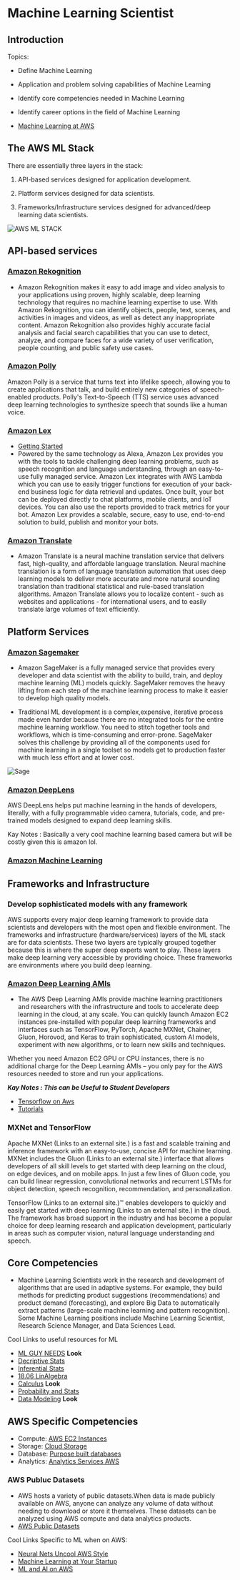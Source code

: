 # Machine Learning Scientist

## Introduction

Topics:

- Define Machine Learning
- Application and problem solving capabilities of Machine Learning
- Identify core competencies needed in Machine Learning
- Identify career options in the field of Machine Learning

- [Machine Learning at AWS](https://aws.amazon.com/machine-learning/what-is-ai/)

## The AWS ML Stack

There are essentially three layers in the stack:

1. API-based services designed for application development.

2. Platform services designed for data scientists.

3. Frameworks/Infrastructure services designed for advanced/deep learning data scientists.

![AWS ML STACK](img/awsmlstack.PNG)

## API-based services

### [Amazon Rekognition](https://aws.amazon.com/rekognition/)

- Amazon Rekognition makes it easy to add image and video analysis to your applications using proven, highly scalable, deep learning technology that requires no machine learning expertise to use. With Amazon Rekognition, you can identify objects, people, text, scenes, and activities in images and videos, as well as detect any inappropriate content. Amazon Rekognition also provides highly accurate facial analysis and facial search capabilities that you can use to detect, analyze, and compare faces for a wide variety of user verification, people counting, and public safety use cases.

### [Amazon Polly](https://aws.amazon.com/polly/)

Amazon Polly is a service that turns text into lifelike speech, allowing you to create applications that talk, and build entirely new categories of speech-enabled products. Polly's Text-to-Speech (TTS) service uses advanced deep learning technologies to synthesize speech that sounds like a human voice.

### [Amazon Lex](https://aws.amazon.com/lex/features/)

- [Getting Started](https://aws.amazon.com/lex/getting-started/)
- Powered by the same technology as Alexa, Amazon Lex provides you with the tools to tackle challenging deep learning problems, such as speech recognition and language understanding, through an easy-to-use fully managed service. Amazon Lex integrates with AWS Lambda which you can use to easily trigger functions for execution of your back-end business logic for data retrieval and updates. Once built, your bot can be deployed directly to chat platforms, mobile clients, and IoT devices. You can also use the reports provided to track metrics for your bot. Amazon Lex provides a scalable, secure, easy to use, end-to-end solution to build, publish and monitor your bots.

### [Amazon Translate](https://aws.amazon.com/translate/)

- Amazon Translate is a neural machine translation service that delivers fast, high-quality, and affordable language translation. Neural machine translation is a form of language translation automation that uses deep learning models to deliver more accurate and more natural sounding translation than traditional statistical and rule-based translation algorithms. Amazon Translate allows you to localize content - such as websites and applications - for international users, and to easily translate large volumes of text efficiently.

## Platform Services

### [Amazon Sagemaker](https://aws.amazon.com/blogs/aws/sagemaker/)

- Amazon SageMaker is a fully managed service that provides every developer and data scientist with the ability to build, train, and deploy machine learning (ML) models quickly. SageMaker removes the heavy lifting from each step of the machine learning process to make it easier to develop high quality models.

- Traditional ML development is a complex,expensive, iterative process made even  harder because there are no integrated tools for the entire machine learning workflow. You need to stitch together tools and workflows, which is time-consuming and error-prone. SageMaker solves this challenge by providing all of the components used for machine learning in a single toolset so models get to production faster with much less effort and at lower cost.

![Sage](img/sage.PNG)

### [Amazon DeepLens](https://aws.amazon.com/deeplens/)

AWS DeepLens helps put machine learning in the hands of developers, literally, with a fully programmable video camera, tutorials, code, and pre-trained models designed to expand deep learning skills.

Kay Notes : Basically a very cool machine learning based camera but will be costly given this is amazon lol.

### [Amazon Machine Learning](https://docs.aws.amazon.com/es_es/machine-learning/latest/dg/tutorial.html)

## Frameworks and Infrastructure

### Develop sophisticated models with any framework

AWS supports every major deep learning framework to provide data scientists and developers with the most open and flexible environment. The frameworks and infrastructure (hardware/services) layers of the ML stack are for data scientists. These two layers are typically grouped together because this is where the super deep experts want to play. These layers make deep learning very accessible by providing choice. These frameworks are environments where you build deep learning.

### [Amazon Deep Learning AMIs](https://aws.amazon.com/machine-learning/amis/)

- The AWS Deep Learning AMIs provide machine learning practitioners and researchers with the infrastructure and tools to accelerate deep learning in the cloud, at any scale. You can quickly launch Amazon EC2 instances pre-installed with popular deep learning frameworks and interfaces such as TensorFlow, PyTorch, Apache MXNet, Chainer, Gluon, Horovod, and Keras to train sophisticated, custom AI models, experiment with new algorithms, or to learn new skills and techniques.

Whether you need Amazon EC2 GPU or CPU instances, there is no additional charge for the Deep Learning AMIs – you only pay for the AWS resources needed to store and run your applications.

___Kay Notes : This can be Useful to Student Developers___

- [Tensorflow on Aws](https://aws.amazon.com/blogs/machine-learning/zocdoc-builds-patient-confidence-using-tensorflow-on-aws/)
- [Tutorials](https://docs.aws.amazon.com/dlami/latest/devguide/tutorials.html)

### MXNet and TensorFlow

Apache MXNet (Links to an external site.) is a fast and scalable training and inference framework with an easy-to-use, concise API for machine learning. MXNet includes the Gluon (Links to an external site.) interface that allows developers of all skill levels to get started with deep learning on the cloud, on edge devices, and on mobile apps. In just a few lines of Gluon code, you can build linear regression, convolutional networks and recurrent LSTMs for object detection, speech recognition, recommendation, and personalization.

TensorFlow (Links to an external site.)™ enables developers to quickly and easily get started with deep learning (Links to an external site.) in the cloud. The framework has broad support in the industry and has become a popular choice for deep learning research and application development, particularly in areas such as computer vision, natural language understanding and speech.

## Core Competencies

- Machine Learning Scientists work in the research and development of algorithms that are used in adaptive systems. For example, they build methods for predicting product suggestions (recommendations) and product demand (forecasting), and explore Big Data to automatically extract patterns (large-scale machine learning and pattern recognition). Some Machine Learning positions include Machine Learning Scientist, Research Science Manager, and Data Sciences Lead.

Cool Links to useful resources for ML

- [ML GUY NEEDS](https://blog.udacity.com/2016/04/5-skills-you-need-to-become-a-machine-learning-engineer.html) __Look__
- [Decriptive Stats](https://www.udacity.com/course/intro-to-descriptive-statistics--ud827)
- [Inferential Stats](https://www.udacity.com/course/intro-to-inferential-statistics--ud201)
- [18.06 LinAlgebra](https://ocw.mit.edu/courses/mathematics/18-06-linear-algebra-spring-2010/)
- [Calculus](https://ocw.mit.edu/courses/mathematics/18-02sc-multivariable-calculus-fall-2010/) __Look__
- [Probability and Stats](https://www.edx.org/course/probability-the-science-of-uncertainty-and-data)
- [Data Modeling](https://www.edx.org/course/data-science-inference-and-modeling) __Look__

## AWS Specific Competencies

- Compute: [AWS EC2 Instances](https://aws.amazon.com/ec2/instance-types/)
- Storage: [Cloud Storage](https://aws.amazon.com/products/storage/?nc2=h_l3_db)
- Database: [Purpose built databases](https://aws.amazon.com/products/databases/?nc2=h_l3_db)
- Analytics: [Analytics Services AWS](https://aws.amazon.com/big-data/datalakes-and-analytics/)

### AWS Publuc Datasets

- AWS hosts a variety of public datasets.When data is made publicly available on AWS, anyone can analyze any volume of data without needing to download or store it themselves. These datasets can be analyzed using AWS compute and data analytics products.
- [AWS Public Datasets](https://registry.opendata.aws/)

Cool Links Specific to ML when on AWS:

- [Neural Nets Uncool AWS Style](https://aws.amazon.com/blogs/machine-learning/making-neural-nets-uncool-again-aws-style/)
- [Machine Learning at Your Startup](https://youtu.be/5_LNHWgsYo4)
- [ML and AI on AWS](https://aws.amazon.com/blogs/machine-learning/now-available-new-digital-training-to-help-you-learn-about-machine-learning-and-artificial-intelligence-on-aws/)
